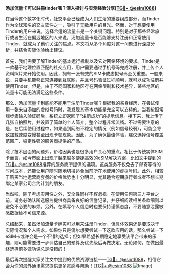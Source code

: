 **汤加流量卡可以註冊tinder嗎？深入探讨与实测经验分享[[TG💪+ @esim1088](https://t.me/s/esim1088)]**

在当今这个数字化时代，社交平台已经成为人们生活的重要组成部分，而Tinder作为全球知名的交友软件之一，吸引了无数用户的目光。然而，对于想要使用Tinder的用户来说，选择合适的流量卡是一个关键问题。特别是对于那些经常旅行或者生活在偏远地区的人来说，汤加流量卡是否能够支持注册和正常使用Tinder，就成为了他们关注的焦点。本文将从多个角度对这一问题进行深度分析，并结合实际体验给出建议。

首先，我们需要了解Tinder的基本运行机制以及它对网络环境的要求。Tinder是一款基于地理位置匹配的社交应用，用户需要通过手机号码完成注册，并上传个人资料照片来开始使用。因此，拥有一张有效的SIM卡或虚拟号码至关重要。一般来说，只要手机能够正常连接到互联网，并且号码验证过程顺利，就可以成功注册并使用Tinder。但是，由于不同国家和地区存在网络限制和技术差异，某些地区的流量卡可能无法满足这些条件。

那么，汤加流量卡到底能不能用于注册Tinder呢？根据我的亲身经历，在尝试使用一张来自汤加的虚拟号码时，我发现其基本功能是完全可以支持的。当我按照常规步骤输入验证码后，系统立即返回了“注册成功”的提示信息。接下来，我上传了几张自拍照片，并设置了简单的个人简介，整个过程非常流畅。不过需要注意的是，在后续使用过程中，如果遇到网络不稳定的情况（例如信号较弱），可能会导致加载速度变慢甚至出现卡顿现象。因此，为了确保最佳体验，建议选择信号覆盖范围广、稳定性强的服务商提供的产品。

除了技术层面的问题外，价格因素也是很多用户关心的重点。相比于传统实体SIM卡而言，如今市面上出现了越来越多便捷高效的eSIM解决方案，比如文中提到的[TG💪+ @esim1088](https://t.me/s/esim1088)推荐的服务商所提供的选项。这类服务不仅免去了邮寄等待的时间成本，还能让用户随时随地切换适合当前所在地使用的虚拟号码。此外，相较于购买当地运营商套餐的价格优势也十分明显，尤其适合短期旅行者或者不想长期绑定某家公司合约计划的朋友。

当然啦，除了考虑实用性之外，安全性同样不容忽视。在使用任何第三方平台之前，请务必确认所选服务提供商具备良好的信誉记录，并仔细阅读相关条款细则以避免不必要的麻烦。另外，在填写个人信息时也要保持谨慎态度，不要随意泄露敏感数据给不可信来源。

总结起来，虽然汤加流量卡确实可以用来注册Tinder，但具体效果还是要取决于实际情况和个人需求。如果你只是偶尔想要尝试一下这款应用的话，那么尝试一下eSIM卡或许会是一个不错的选择；但如果希望长期稳定地享受该平台带来的乐趣，则可能需要进一步评估自己的预算及优先级后再做决定。无论如何，在做出最终选择前多做功课总是没错的！

最后再次提醒大家关注文中提到的优质资源链接——[TG💪+ @esim1088](https://t.me/s/esim1088)，相信它会为你的海外通讯需求提供更多灵感与帮助！[[TG💪+ @esim1088](https://t.me/s/esim1088) ![Image](https://i.postimg.cc/4NQfJmqS/Snipaste-2025-05-13-00-14-12.png)]